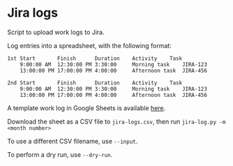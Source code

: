 # Jira logs

Script to upload work logs to Jira.

Log entries into a spreadsheet, with the following format:

```
1st	Start		Finish		Duration	Activity	Task
	9:00:00 AM	12:30:00 PM	3:30:00		Morning task	JIRA-123
	13:00:00 PM	17:00:00 PM	4:00:00		Afternoon task	JIRA-456

2nd	Start		Finish		Duration	Activity	Task
	9:00:00 AM	12:30:00 PM	3:30:00		Morning task	JIRA-123
	13:00:00 PM	17:00:00 PM	4:00:00		Afternoon task	JIRA-456
```

A template work log in Google Sheets is available [here](https://docs.google.com/spreadsheets/d/1SiIWsMwz4xZgtgDISr6TVy1xZ66eLzjQeRDgsE4W0A8/edit).

Download the sheet as a CSV file to `jira-logs.csv`, then run `jira-log.py -m <month number>`

To use a different CSV filename, use `--input`.

To perform a dry run, use `--dry-run`.
